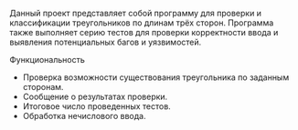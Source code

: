Данный проект представляет собой программу для проверки и классификации треугольников по длинам трёх сторон. Программа также выполняет серию тестов для проверки корректности ввода и выявления потенциальных багов и уязвимостей.

Функциональность
- Проверка возможности существования треугольника по заданным сторонам.
- Сообщение о результатах проверки.
- Итоговое число проведенных тестов.
- Обработка нечислового ввода.
